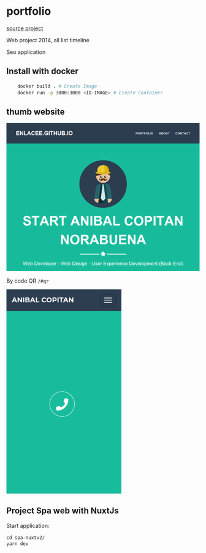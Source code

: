 # portfolio

[source project](http://startbootstrap.com/template-overviews/freelancer/)

Web project 2014, all list timeline

Seo application

## Install with docker

```bash
    docker build . # Create Image
    docker run -p 3000:3000 <ID-IMAGE> # Create Container
```
## thumb website

![anibal copitan](README/thumb.png)

By code QR `/#qr`

![anibal copitan QR](README/scrennshot-mobilele-by-qr.png)

## Project Spa web with NuxtJs

Start application:

    cd spa-nuxtv2/
    yarn dev
